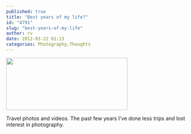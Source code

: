 ```yaml
---
published: true
title: "Best years of my life?"
id: "4791"
slug: "best-years-of-my-life"
author: rv
date: 2012-03-22 01:13
categories: Photography,Thoughts
---
```

<a href="https://s3.amazonaws.com/cfwblog/uploads/2012/03/photos.png"><img class="aligncenter size-full wp-image-4792" title="photos" src="https://s3.amazonaws.com/cfwblog/uploads/2012/03/photos.png" alt="" width="329" height="142" /></a>

Travel photos and videos. The past few years I've done less trips and lost interest in photography.